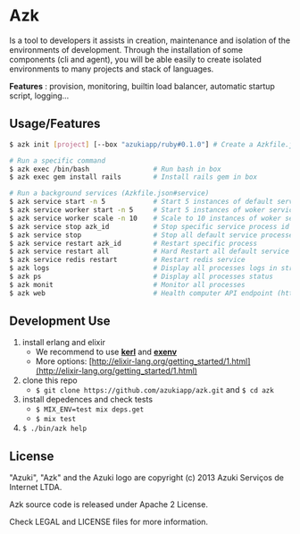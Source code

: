 # Azk

Is a tool to developers it assists in creation, maintenance and isolation
of the environments of development. Through the installation of some components
(cli and agent), you will be able easily to create isolated environments to many
projects and stack of languages.

**Features** : provision, monitoring, builtin load balancer, automatic startup script, logging...

## Usage/Features

```bash
$ azk init [project] [--box "azukiapp/ruby#0.1.0"] # Create a Azkfile.json

# Run a specific command
$ azk exec /bin/bash                # Run bash in box
$ azk exec gem install rails        # Install rails gem in box

# Run a background services (Azkfile.json#service)
$ azk service start -n 5            # Start 5 instances of default service
$ azk service worker start -n 5     # Start 5 instances of woker service
$ azk service worker scale -n 10    # Scale to 10 instances of woker service
$ azk service stop azk_id           # Stop specific service process id
$ azk service stop                  # Stop all default service processes
$ azk service restart azk_id        # Restart specific process
$ azk service restart all           # Hard Restart all default service proccesses
$ azk service redis restart         # Restart redis service
$ azk logs                          # Display all processes logs in streaming
$ azk ps                            # Display all processes status
$ azk monit                         # Monitor all processes
$ azk web                           # Health computer API endpoint (http://[project].dev.azk.io)
```

## Development Use

1. install erlang and elixir
	* We recommend to use **[kerl](https://github.com/spawngrid/kerl)** and **[exenv](https://github.com/mururu/exenv)**
	* More options: [http://elixir-lang.org/getting_started/1.html](http://elixir-lang.org/getting_started/1.html)
2. clone this repo
   * `$ git clone https://github.com/azukiapp/azk.git` and `$ cd azk`
3. install depedences and check tests
   * `$ MIX_ENV=test mix deps.get`
   * `$ mix test`
4. `$ ./bin/azk help`

## License

"Azuki", "Azk" and the Azuki logo are copyright (c) 2013 Azuki Serviços de Internet LTDA.

Azk source code is released under Apache 2 License.

Check LEGAL and LICENSE files for more information.

